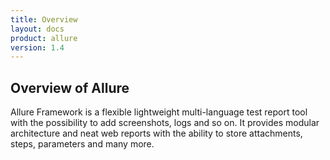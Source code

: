 ```yaml
---
title: Overview
layout: docs
product: allure
version: 1.4
---
```


## Overview of Allure

Allure Framework is a flexible lightweight multi-language test report tool with the possibility to add screenshots,
logs and so on. It provides modular architecture and neat web reports with the ability to store attachments, steps,
parameters and many more.
